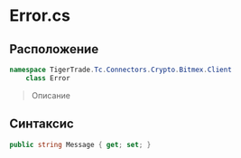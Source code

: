 
# Error.cs
## Расположение
```csharp
namespace TigerTrade.Tc.Connectors.Crypto.Bitmex.Client  
    class Error
```

> Описание

## Синтаксис
```csharp
public string Message { get; set; }
```
